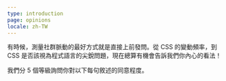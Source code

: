 ```yaml
---
type: introduction
page: opinions
locale: zh-TW
---
```


有時候，測量社群脈動的最好方式就是直接上前發問。從 CSS 的變動頻率，到 CSS 是否該視為程式語言的尖銳問題，現在總算有機會告訴我們你內心的看法！

我們分 5 個等級詢問你對以下每句敘述的同意程度。
